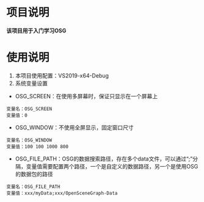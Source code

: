 # 项目说明
  **该项目用于入门学习OSG**

# 使用说明
1. 本项目使用配置：VS2019-x64-Debug
2. 系统变量设置
+ OSG_SCREEN：在使用多屏幕时，保证只显示在一个屏幕上
```
变量名：OSG_SCREEN
变量值：0
```
+ OSG_WINDOW：不使用全屏显示，固定窗口尺寸
```
变量名：OSG_WINDOW
变量值：100 100 1000 800
```
+ OSG_FILE_PATH：OSG的数据搜索路径，存在多个data文件，可以通过“;”分隔，变量值需要配置两个路径，一个是自定义的数据路径，另一个是使用OSG的数据包的路径
```
变量名：OSG_FILE_PATH
变量值：xxx/myData;xxx/OpenSceneGraph-Data
```